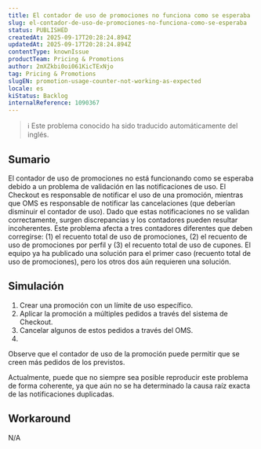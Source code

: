 ```yaml
---
title: El contador de uso de promociones no funciona como se esperaba
slug: el-contador-de-uso-de-promociones-no-funciona-como-se-esperaba
status: PUBLISHED
createdAt: 2025-09-17T20:28:24.894Z
updatedAt: 2025-09-17T20:28:24.894Z
contentType: knownIssue
productTeam: Pricing & Promotions
author: 2mXZkbi0oi061KicTExNjo
tag: Pricing & Promotions
slugEN: promotion-usage-counter-not-working-as-expected
locale: es
kiStatus: Backlog
internalReference: 1090367
---
```


>ℹ️ Este problema conocido ha sido traducido automáticamente del inglés.

## Sumario


El contador de uso de promociones no está funcionando como se esperaba debido a un problema de validación en las notificaciones de uso. El Checkout es responsable de notificar el uso de una promoción, mientras que OMS es responsable de notificar las cancelaciones (que deberían disminuir el contador de uso). Dado que estas notificaciones no se validan correctamente, surgen discrepancias y los contadores pueden resultar incoherentes.
Este problema afecta a tres contadores diferentes que deben corregirse: (1) el recuento total de uso de promociones, (2) el recuento de uso de promociones por perfil y (3) el recuento total de uso de cupones. El equipo ya ha publicado una solución para el primer caso (recuento total de uso de promociones), pero los otros dos aún requieren una solución.

## Simulación



1. Crear una promoción con un límite de uso específico.
2. Aplicar la promoción a múltiples pedidos a través del sistema de Checkout.
3. Cancelar algunos de estos pedidos a través del OMS.
4.

Observe que el contador de uso de la promoción puede permitir que se creen más pedidos de los previstos.



Actualmente, puede que no siempre sea posible reproducir este problema de forma coherente, ya que aún no se ha determinado la causa raíz exacta de las notificaciones duplicadas.

## Workaround


N/A


